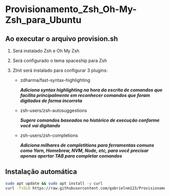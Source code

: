 # Provisionamento_Zsh_Oh-My-Zsh_para_Ubuntu

## Ao executar o arquivo provision.sh

1. Será instalado Zsh e Oh My Zsh
1. Será configurado o tema spaceship para Zsh
1. ZInit será instalado para configurar 3 plugins:

   * zdharma/fast-syntax-highlighting

      ***Adiciona syntax highlighting na hora da escrita de comandos que facilita principalmente em reconhecer comandos que foram digitados de forma incorreta***

   * zsh-users/zsh-autosuggestions

      ***Sugere comandos baseados no histórico de execução conforme você vai digitando***

   * zsh-users/zsh-completions

      ***Adiciona milhares de completitions para ferramentas comuns como Yarn, Homebrew, NVM, Node, etc, para você precisar apenas apertar TAB para completar comandos***

## Instalação automática

``` bash
sudo apt update && sudo apt install -y curl
curl -fsSLO https://raw.githubusercontent.com/gabrielnm123/Provisionamento_CodeSpaces-ZSH_PYENV/main/provision.sh && sh provision.sh
```
